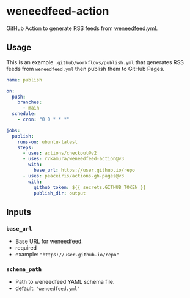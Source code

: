 # weneedfeed-action

GitHub Action to generate RSS feeds from [weneedfeed](https://github.com/r7kamura/weneedfeed).yml.

## Usage

This is an example `.github/workflows/publish.yml` that generates RSS feeds from `weneedfeed.yml` then publish them to GitHub Pages.

```yaml
name: publish

on:
  push:
    branches:
      - main
  schedule:
    - cron: "0 0 * * *"

jobs:
  publish:
    runs-on: ubuntu-latest
    steps:
      - uses: actions/checkout@v2
      - uses: r7kamura/weneedfeed-action@v3
        with:
          base_url: https://user.github.io/repo
      - uses: peaceiris/actions-gh-pages@v3
        with:
          github_token: ${{ secrets.GITHUB_TOKEN }}
          publish_dir: output
```

## Inputs

### `base_url`

- Base URL for weneedfeed.
- required
- example: `"https://user.github.io/repo"`

### `schema_path`

- Path to weneedfeed YAML schema file.
- default: `"weneedfeed.yml"`
